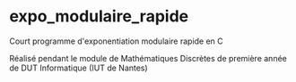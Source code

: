 # expo_modulaire_rapide
Court programme d'exponentiation modulaire rapide en C

Réalisé pendant le module de Mathématiques Discrètes de première année de DUT Informatique (IUT de Nantes)
